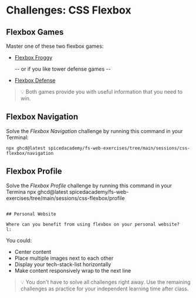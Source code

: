 # Challenges: CSS Flexbox

## Flexbox Games

Master one of these two flexbox games:

- [Flexbox Froggy](https://flexboxfroggy.com)

  -- or if you like tower defense games --

- [Flexbox Defense](http://www.flexboxdefense.com/)

> 💡 Both games provide you with useful information that you need to win.

## Flexbox Navigation

Solve the _Flexbox Navigation_ challenge by running this command in your Terminal:

```
npx ghcd@latest spicedacademy/fs-web-exercises/tree/main/sessions/css-flexbox/navigation

```

## Flexbox Profile

Solve the _Flexbox Profile_ challenge by running this command in your Termina
npx ghcd@latest spicedacademy/fs-web-exercises/tree/main/sessions/css-flexbox/profile

```

## Personal Website

Where can you benefit from using flexbox on your personal website?
l:

```

You could:

- Center content
- Place multiple images next to each other
- Display your tech-stack-list horizontally
- Make content responsively wrap to the next line

> 💡 You don't have to solve all challenges right away. Use the remaining challenges as practice for
> your independent learning time after class.
